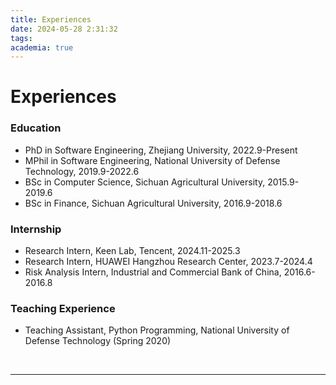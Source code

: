 ```yaml
---
title: Experiences
date: 2024-05-28 2:31:32
tags:
academia: true
---
```

# Experiences

### Education

+ PhD in Software Engineering, Zhejiang University, 2022.9-Present
+ MPhil in Software Engineering, National University of Defense Technology, 2019.9-2022.6
+ BSc in Computer Science, Sichuan Agricultural University, 2015.9-2019.6
+ BSc in Finance, Sichuan Agricultural University, 2016.9-2018.6

### Internship

+ Research Intern, Keen Lab, Tencent, 2024.11-2025.3
+ Research Intern, HUAWEI Hangzhou Research Center, 2023.7-2024.4
+ Risk Analysis Intern, Industrial and Commercial Bank of China, 2016.6-2016.8

### Teaching Experience

+ Teaching Assistant, Python Programming, National University of Defense Technology (Spring 2020)

<br>

---